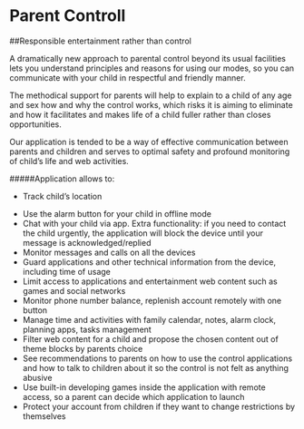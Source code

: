 # Parent Controll

##Responsible entertainment rather than control

A dramatically new approach to parental control beyond its usual facilities lets you understand principles and reasons for using our modes, so you can communicate with your child in respectful and friendly manner. 

The methodical support for parents will help to explain to a child of any age and sex how and why the control works, which risks it is aiming to eliminate and how it facilitates and makes life of a child fuller rather than closes opportunities.

Our application is tended to be a way of effective communication between parents and children and serves to optimal safety and profound monitoring of child’s life and web activities.

#####Application allows to:
* Track child’s location
+ Use the alarm button for your child in offline mode
+ Chat with your child via app. Extra functionality: if you need to contact the child urgently, the application will block the device until your message is acknowledged/replied
+ Monitor messages and calls on all the devices
+ Guard applications and other technical information from the device, including time of usage
+ Limit access to applications and entertainment web content such as games and social networks
+ Monitor phone number balance, replenish account remotely with one button
+ Manage time and activities with family calendar, notes, alarm clock, planning apps, tasks management
+ Filter web content for a child and propose the chosen content out of theme blocks by parents choice
+ See recommendations to parents on how to use the control applications and how to talk to children about it so the control is not felt as anything abusive
+ Use built-in developing games inside the application with remote access, so a parent can decide which application to launch
+ Protect your account from children if they want to change restrictions by themselves

